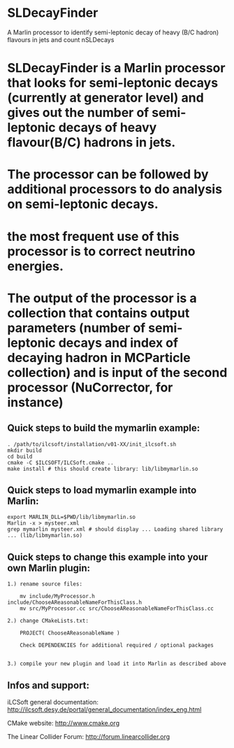 # SLDecayFinder
A Marlin processor to identify semi-leptonic decay of heavy (B/C hadron) flavours in jets and count nSLDecays

# SLDecayFinder is a Marlin processor that looks for semi-leptonic decays (currently at generator level) and gives out the number of semi-leptonic decays of heavy flavour(B/C) hadrons in jets.

# The processor can be followed by additional processors to do analysis on semi-leptonic decays.

# the most frequent use of this processor is to correct neutrino energies.

# The output of the processor is a collection that contains output parameters (number of semi-leptonic decays and index of decaying hadron in MCParticle collection) and is input of the second processor (NuCorrector, for instance)

Quick steps to build the mymarlin example:
------------------------------------------

    . /path/to/ilcsoft/installation/v01-XX/init_ilcsoft.sh
    mkdir build
    cd build
    cmake -C $ILCSOFT/ILCSoft.cmake ..
    make install # this should create library: lib/libmymarlin.so



Quick steps to load mymarlin example into Marlin:
-------------------------------------------------

    export MARLIN_DLL=$PWD/lib/libmymarlin.so
    Marlin -x > mysteer.xml
    grep mymarlin mysteer.xml # should display ... Loading shared library ... (lib/libmymarlin.so)



Quick steps to change this example into your own Marlin plugin:
---------------------------------------------------------------

    1.) rename source files:

        mv include/MyProcessor.h include/ChooseAReasonableNameForThisClass.h
        mv src/MyProcessor.cc src/ChooseAReasonableNameForThisClass.cc

    2.) change CMakeLists.txt:

        PROJECT( ChooseAReasonableName )

        Check DEPENDENCIES for additional required / optional packages


    3.) compile your new plugin and load it into Marlin as described above




Infos and support:
------------------

iLCSoft general documentation:
http://ilcsoft.desy.de/portal/general_documentation/index_eng.html

CMake website:
http://www.cmake.org

The Linear Collider Forum:
http://forum.linearcollider.org
